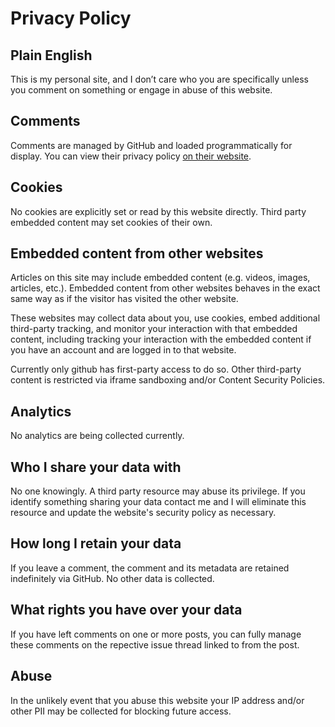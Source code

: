 # Privacy Policy

## Plain English

This is my personal site, and I don’t care who you are specifically unless you comment on something or engage in abuse of this website.

## Comments

Comments are managed by GitHub and loaded programmatically for display. You can view their privacy policy [on their website](https://help.github.com/en/github/site-policy/github-privacy-statement).

## Cookies

No cookies are explicitly set or read by this website directly. Third party embedded content may set cookies of their own.

## Embedded content from other websites

Articles on this site may include embedded content (e.g. videos, images, articles, etc.). Embedded content from other websites behaves in the exact same way as if the visitor has visited the other website.

These websites may collect data about you, use cookies, embed additional third-party tracking, and monitor your interaction with that embedded content, including tracking your interaction with the embedded content if you have an account and are logged in to that website.

Currently only github has first-party access to do so. Other third-party content is restricted via iframe sandboxing and/or Content Security Policies.

## Analytics

No analytics are being collected currently.

## Who I share your data with

No one knowingly. A third party resource may abuse its privilege. If you identify something sharing your data contact me and I will eliminate this resource and update the website's security policy as necessary.

## How long I retain your data

If you leave a comment, the comment and its metadata are retained indefinitely via GitHub. No other data is collected.

## What rights you have over your data

If you have left comments on one or more posts, you can fully manage these comments on the repective issue thread linked to from the post.

## Abuse

In the unlikely event that you abuse this website your IP address and/or other PII may be collected for blocking future access.
